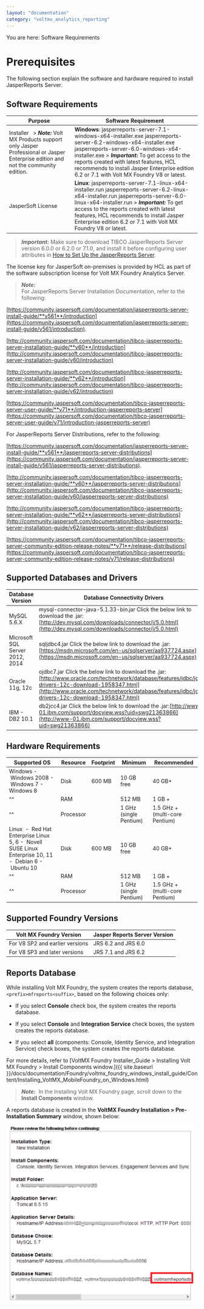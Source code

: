 ```yaml
---
layout: "documentation"
category: "voltmx_analytics_reporting"
---
```

                          

You are here: Software Requirements

Prerequisites
=============

The following section explain the software and hardware required to install JasperReports Server.

Software Requirements
---------------------

  
| Purpose | Software Requirement |
| --- | --- |
| Installer   > **_Note:_** Volt MX Products support only Jasper Professional or Jasper Enterprise edition and not the community edition. | **Windows**: jasperreports-server-7.1-windows-x64-installer.exe jasperreports-server-6.2-windows-x64-installer.exe jasperreports-server-6.0-windows-x64-installer.exe > **_Important:_** To get access to the reports created with latest features, HCL recommends to install Jasper Enterprise edition 6.2 or 7.1 with Volt MX Foundry V8 or latest. |
| JasperSoft License | **Linux**: jasperreports-server-7.1-linux-x64-installer.run jasperreports-server-6.2-linux-x64-installer.run jasperreports-server-6.0-linux-x64-installer.run > **_Important:_** To get access to the reports created with latest features, HCL recommends to install Jasper Enterprise edition 6.2 or 7.1 with Volt MX Foundry V8 or latest. |

> **_Important:_** Make sure to download TIBCO JasperReports Server version 6.0.0 or 6.2.0 or 7.1.0, and install it before configuring user attributes in [How to Set Up the JasperReports Server](How_to_Set_Up_the_Jasper_Server.html).  
  
The license key for JasperSoft on-premises is provided by HCL as part of the software subscription license for Volt MX Foundry Analytics Server.

> **_Note:_**  
For JasperReports Server Installation Documentation, refer to the following:  
  
[https://community.jaspersoft.com/documentation/jasperreports-server-install-guide/**v561**/introduction](https://community.jaspersoft.com/documentation/jasperreports-server-install-guide/v561/introduction).  
  
[http://community.jaspersoft.com/documentation/tibco-jasperreports-server-installation-guide/**v60**/introduction](http://community.jaspersoft.com/documentation/tibco-jasperreports-server-installation-guide/v60/introduction)  
  
[http://community.jaspersoft.com/documentation/tibco-jasperreports-server-installation-guide/**v62**/introduction](http://community.jaspersoft.com/documentation/tibco-jasperreports-server-installation-guide/v62/introduction)  
  
[https://community.jaspersoft.com/documentation/tibco-jasperreports-server-user-guide/**v71**/introduction-jasperreports-server](https://community.jaspersoft.com/documentation/tibco-jasperreports-server-user-guide/v71/introduction-jasperreports-server)  
  
  
For JasperReports Server Distributions, refer to the following:  
  
[https://community.jaspersoft.com/documentation/jasperreports-server-install-guide/**v561**/jasperreports-server-distributions](https://community.jaspersoft.com/documentation/jasperreports-server-install-guide/v561/jasperreports-server-distributions).  
  
[http://community.jaspersoft.com/documentation/tibco-jasperreports-server-installation-guide/**v60**/jasperreports-server-distributions](http://community.jaspersoft.com/documentation/tibco-jasperreports-server-installation-guide/v60/jasperreports-server-distributions)  
  
[http://community.jaspersoft.com/documentation/tibco-jasperreports-server-installation-guide/**v62**/jasperreports-server-distributions](http://community.jaspersoft.com/documentation/tibco-jasperreports-server-installation-guide/v62/jasperreports-server-distributions)  
  
[https://community.jaspersoft.com/documentation/tibco-jasperreports-server-community-edition-release-notes/**v71**/release-distributions](https://community.jaspersoft.com/documentation/tibco-jasperreports-server-community-edition-release-notes/v71/release-distributions)  

Supported Databases and Drivers
-------------------------------

  
| Database Version | Database Connectivity Drivers |
| --- | --- |
| MySQL 5.6.X | mysql-connector-java-5.1.33-bin.jar Click the below link to download the .jar:[http://dev.mysql.com/downloads/connector/j/5.0.html](http://dev.mysql.com/downloads/connector/j/5.0.html) |
| Microsoft SQL Server 2012, 2014 | sqljdbc4.jar Click the below link to download the .jar:[https://msdn.microsoft.com/en-us/sqlserver/aa937724.aspx](https://msdn.microsoft.com/en-us/sqlserver/aa937724.aspx) |
| Oracle 11g, 12c | ojdbc7.jar Click the below link to download the .jar:[http://www.oracle.com/technetwork/database/features/jdbc/jdbc-drivers-12c-download-1958347.html](http://www.oracle.com/technetwork/database/features/jdbc/jdbc-drivers-12c-download-1958347.html) |
| IBM - DB2 10.1 | db2jcc4.jar Click the below link to download the .jar:[http://www-01.ibm.com/support/docview.wss?uid=swg21363866](http://www-01.ibm.com/support/docview.wss?uid=swg21363866) |

Hardware Requirements
---------------------

  
| Supported OS | Resource | Footprint | Minimum | Recommended |
| --- | --- | --- | --- | --- |
| Windows -  Windows 2008 -  Windows 7 -  Windows 8 | Disk | 600 MB | 10 GB free | 40 GB+ |
|^^| RAM |   | 512 MB | 1 GB + |
|^^| Processor |   | 1 GHz (single Pentium) | 1.5 GHz + (multi-core Pentium) |
| Linux  -  Red Hat Enterprise Linux 5, 6 -  Novell SUSE Linux Enterprise 10, 11 -  Debian 6 -  Ubuntu 10 | Disk | 600 MB | 10 GB free | 40 GB+ |
|^^| RAM |   | 512 MB | 1 GB + |
|^^| Processor |   | 1 GHz (single Pentium) | 1.5 GHz + (multi-core Pentium) |

Supported Foundry Versions
-------------------------

  
| Volt MX Foundry Version | Jasper Reports Server Version |
| --- | --- |
| For V8 SP2 and earlier versions | JRS 6.2 and JRS 6.0 |
| For V8 SP3 and later versions | JRS 7.1 and JRS 6.2 |

Reports Database
----------------

While installing Volt MX Foundry, the system creates the reports database, `<prefix>mfreports<suffix>`, based on the following choices only:

*   If you select **Console** check box, the system creates the reports database.
*   If you select **Console** and **Integration Service** check boxes, the system creates the reports database.
    
*   If you select **all** (components: Console, Identity Service, and Integration Service) check boxes, the system creates the reports database.
    

For more details, refer to [VoltMX Foundry Installer\_Guide > Installing Volt MX Foundry > Install Components window.]({{ site.baseurl }}/docs/documentation/Foundry/voltmx_foundry_windows_install_guide/Content/Installing_VoltMX_MobileFoundry_on_Windows.html)

> **_Note:_**  In the Installing Volt MX Foundry page, scroll down to the **Install Components** window.

A reports database is created in the **VoltMX Foundry Installation > Pre-Installation Summary** window, shown below:

![](Resources/Images/ReportsDB.png)
